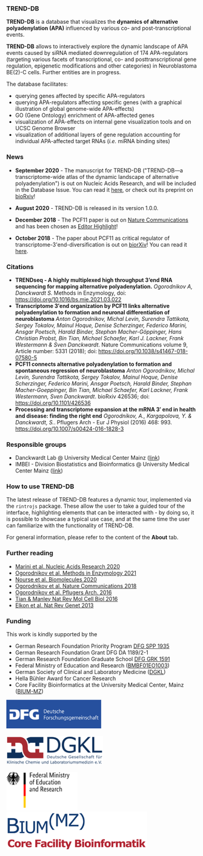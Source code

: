 </br></br>

### TREND-DB

**TREND-DB** is a database that visualizes the **dynamics of alternative polyadenylation (APA)** influenced by various co- and post-transcriptional events.

**TREND-DB** allows to interactively explore the dynamic landscape of APA events caused by siRNA mediated downregulation of 174 APA-regulators (targeting various facets of transcriptional, co- and posttranscriptional gene regulation, epigenetic modifications and other categories) in Neuroblastoma BE(2)-C cells. Further entities are in progress.

The database facilitates:

- querying genes affected by specific APA-regulators
- querying APA-regulators affecting specific genes (with a graphical illustration of global genome-wide APA-effects)
- GO (Gene Ontology) enrichment of APA-affected genes
- visualization of APA-effects on internal gene visualization tools and on UCSC Genome Browser
- visualization of additional layers of gene regulation accounting for individual APA-affected target RNAs (*i.e.* miRNA binding sites) 

### News

- **September 2020** - The manuscript for TREND-DB ("TREND-DB—a transcriptome-wide atlas of the dynamic landscape of alternative polyadenylation") is out on Nucleic Acids Research, and will be included in the Database Issue. You can read it <a href="https://academic.oup.com/nar/advance-article/doi/10.1093/nar/gkaa722/5911742" target="_blank">here</a>, or check out its preprint on <a href="https://www.biorxiv.org/content/10.1101/2020.08.04.235804v2" target="_blank">bioRxiv</a>!

- **August 2020** - TREND-DB is released in its version 1.0.0.

- **December 2018** - The PCF11 paper is out on <a href="https://www.nature.com/articles/s41467-018-07580-5"  target="_blank">Nature Communications</a> and has been chosen as <a href="https://www.nature.com/collections/bhkhbxstgj" target="_blank">Editor Highlight</a>!
- **October 2018** - The paper about PCF11 as critical regulator of transcriptome-3'end-diversification is out on [biorXiv](https://www.biorxiv.org)! You can read it <a href="https://www.biorxiv.org/content/early/2018/10/18/426536" target="_blank">here</a>.

### Citations

- **TRENDseq - A highly multiplexed high throughput 3’end RNA sequencing for mapping alternative polyadenylation.** 
  *Ogorodnikov A, Danckwardt S.*
  Methods in Enzymology, doi: https://doi.org/10.1016/bs.mie.2021.03.022
- **Transcriptome 3′end organization by PCF11 links alternative polyadenylation to formation and neuronal differentiation of neuroblastoma**
  *Anton Ogorodnikov, Michal Levin, Surendra Tattikota, Sergey Tokalov, Mainul Hoque, Denise Scherzinger, Federico Marini, Ansgar Poetsch, Harald Binder, Stephan Macher-Göppinger, Hans Christian Probst, Bin Tian, Michael Schaefer, Karl J. Lackner, Frank Westermann & Sven Danckwardt*.
  Nature Communications volume 9, Article number: 5331 (2018); doi: https://doi.org/10.1038/s41467-018-07580-5
- **PCF11 connects alternative polyadenylation to formation and spontaneous regression of neuroblastoma**
  *Anton Ogorodnikov, Michal Levin, Surendra Tattikota, Sergey Tokalov, Mainul Hoque, Denise Scherzinger, Federico Marini, Ansgar Poetsch, Harald Binder, Stephan Macher-Goeppinger, Bin Tian, Michael Schaefer, Karl Lackner, Frank Westermann, Sven Danckwardt*. 
  bioRxiv 426536; doi: https://doi.org/10.1101/426536
- **Processing and transcriptome expansion at the mRNA 3′ end in health and disease: finding the right end**
  *Ogorodnikov, A., Kargapolova, Y. & Danckwardt, S.*. Pflugers Arch - Eur J Physiol (2016) 468: 993.
  https://doi.org/10.1007/s00424-016-1828-3

### Responsible groups </br>

- Danckwardt Lab @ University Medical Center Mainz (<a href="https://www.unimedizin-mainz.de/cth/professuren-arbeitsgruppen/prof-danckwardt.html" target="_blank">link</a>) 
- IMBEI - Division Biostatistics and Bioinformatics @ University Medical Center Mainz (<a href="http://www.unimedizin-mainz.de/imbei/biostatistics-bioinformatics/welcome.html?L=1" target="_blank">link</a>) 


### How to use **TREND-DB**

The latest release of TREND-DB features a dynamic tour, implemented via the `rintrojs` package.
These allow the user to take a guided tour of the interface, highlighting elements that can be interacted with - by doing so, it is possible to showcase a typical use case, and at the same time the user can familiarize with the functionality of TREND-DB.

For general information, please refer to the content of the **About** tab.

### Further reading

- <a href="https://academic.oup.com/nar/advance-article/doi/10.1093/nar/gkaa722/5911742" target="_blank">Marini et al. Nucleic Acids Research 2020</a>
- <a href="https://doi.org/10.1016/bs.mie.2021.03.022" target="_blank">Ogorodnikov et al. Methods in Enzymology 2021</a>
- <a href="https://www.mdpi.com/2218-273X/10/6/915" target="_blank">Nourse et al. Biomolecules 2020</a>
- <a href="https://www.nature.com/articles/s41467-018-07580-5" target="_blank">Ogorodnikov et al. Nature Communications 2018</a>
- <a href="http://doi.org/10.1007/s00424-016-1828-3" target="_blank">Ogorodnikov et al. Pflugers Arch. 2016</a>
- <a href="http://doi.org/10.1038/nrm.2016.116" target="_blank">Tian & Manley Nat Rev Mol Cell Biol 2016</a> 
- <a href="http://doi.org/10.1038/nrg3482" target="_blank">Elkon et al. Nat Rev Genet 2013</a>

### Funding

This work is kindly supported by the

* German Research Foundation Priority Program [DFG SPP 1935](https://spp1935.uni-koeln.de)
* German Research Foundation Grant DFG DA 1189/2-1 
* German Research Foundation Graduate School [DFG GRK 1591](https://www.medizin.uni-halle.de/forschung/forschungsverbuende/grk-1591-posttranskriptionelle-regulation-der-genexpression-mechanismen-und-rolle-in-der-pathogenese)
* Federal Ministry of Education and Research ([BMBF01EO1003](https://www.unimedizin-mainz.de/cth/overview.html?L=1))
* German Society of Clinical and Laboratory Medicine ([DGKL](https://www.dgkl.de/en/))
* Hella Bühler Award for Cancer Research
* Core Facility Bioinformatics at the University Medical Center, Mainz ([BIUM-MZ](http://www.bium-mz.de/))

<img src="logo_dfg.png" alt="logo of DFG" height = 75/></br>  
<img src="logo_dgkl_v2.png" alt="logo of DGKL" height = 75/></br>  
<img src="logo_bmbf.png" alt="logo of BMBF" height = 100/>
<img src="logo_bium.png" alt="logo of BIUM-MZ" height = 100/>

